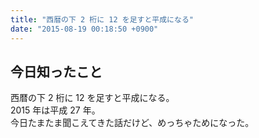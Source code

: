 ```yaml
---
title: "西暦の下 2 桁に 12 を足すと平成になる"
date: "2015-08-19 00:18:50 +0900"
---
```


## 今日知ったこと

西暦の下 2 桁に 12 を足すと平成になる。  
2015 年は平成 27 年。  
今日たまたま聞こえてきた話だけど、めっちゃためになった。
